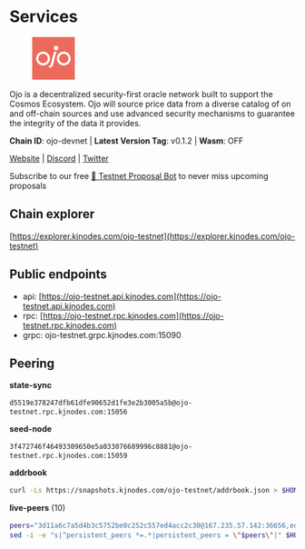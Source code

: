 # Services

<figure><img src="https://raw.githubusercontent.com/kj89/cosmos-images/main/logos/ojo.png" alt=""><figcaption></figcaption></figure>

Ojo is a decentralized security-first oracle network built  to support the Cosmos Ecosystem. Ojo will source price data  from a diverse catalog of on and off-chain sources and use  advanced security mechanisms to guarantee the integrity of the data it provides.

**Chain ID**: ojo-devnet | **Latest Version Tag**: v0.1.2 | **Wasm**: OFF

[Website](https://ojo.network) | [Discord](https://discord.gg/fd8Yrex8nC) | [Twitter](https://twitter.com/ojo_network)



Subscribe to our free [🤖 Testnet Proposal Bot](https://t.me/kjnodes_testnet_proposal_bot) to never miss upcoming proposals


## Chain explorer
[https://explorer.kjnodes.com/ojo-testnet](https://explorer.kjnodes.com/ojo-testnet)

## Public endpoints

* api: [https://ojo-testnet.api.kjnodes.com](https://ojo-testnet.api.kjnodes.com)
* rpc: [https://ojo-testnet.rpc.kjnodes.com](https://ojo-testnet.rpc.kjnodes.com)
* grpc: ojo-testnet.grpc.kjnodes.com:15090

## Peering

**state-sync**

```text
d5519e378247dfb61dfe90652d1fe3e2b3005a5b@ojo-testnet.rpc.kjnodes.com:15056
```

**seed-node**

```text
3f472746f46493309650e5a033076689996c8881@ojo-testnet.rpc.kjnodes.com:15059
```

**addrbook**
```bash
curl -Ls https://snapshots.kjnodes.com/ojo-testnet/addrbook.json > $HOME/.ojo/config/addrbook.json
```

**live-peers** (10)
```bash
peers="3d11a6c7a5d4b3c5752be0c252c557ed4acc2c30@167.235.57.142:36656,ed367ee00b2155c743be6f5b635de6e7ea5acc64@149.202.73.104:11356,46be755bb7f34a6f4722713e40c9786266654396@38.242.237.125:26656,b16d876c443850cd358596790411b835d3f1735b@95.214.53.46:35656,7d59fd87e149226d58d28846a17711ec8b89888c@65.109.122.105:60956,a1a6edee9e7928c97d8f99805757c09a1248b942@194.195.87.28:34656,5d9be9cf3d5161e4891b96a956c3c83de6c0ae49@5.78.75.124:26656,d5519e378247dfb61dfe90652d1fe3e2b3005a5b@65.109.68.190:15056,4b54b62848bc09a68fc2cacb354fc6fcd10c8472@49.12.123.97:56656,5a53ebe6e029f8a26b1bc6dd8fe9a8efd57202f6@167.71.194.75:28656"
sed -i -e "s|^persistent_peers *=.*|persistent_peers = \"$peers\"|" $HOME/.ojo/config/config.toml
```
